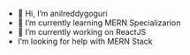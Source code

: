 - 👋 Hi, I’m anilreddygoguri
- 🌱 I’m currently learning MERN Specializarion
- 💞️ I’m currently working on ReactJS
-  I’m looking for help with MERN Stack

<!---
anilreddygoguri/anilreddygoguri is a ✨ special ✨ repository because its `README.md` (this file) appears on your GitHub profile.
You can click the Preview link to take a look at your changes.
--->
